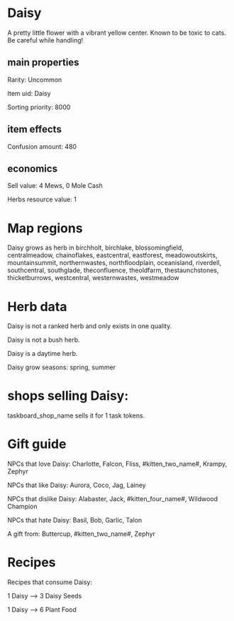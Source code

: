 # Daisy

A pretty little flower with a vibrant yellow center. Known to be toxic to cats. Be careful while handling!

## main properties

Rarity: Uncommon

Item uid: Daisy

Sorting priority: 8000

## item effects

Confusion amount: 480

## economics

Sell value: 4 Mews, 0 Mole Cash

Herbs resource value: 1

# Map regions

Daisy grows as herb in birchholt, birchlake, blossomingfield, centralmeadow, chainoflakes, eastcentral, eastforest, meadowoutskirts, mountainsummit, northernwastes, northfloodplain, oceanisland, riverdell, southcentral, southglade, theconfluence, theoldfarm, thestaunchstones, thicketburrows, westcentral, westernwastes, westmeadow

# Herb data

Daisy is not a ranked herb and only exists in one quality.

Daisy is not a bush herb.

Daisy is a daytime herb.

Daisy grow seasons: spring, summer

# shops selling Daisy:

taskboard_shop_name sells it for 1 task tokens.

# Gift guide

NPCs that love Daisy: Charlotte, Falcon, Fliss, #kitten_two_name#, Krampy, Zephyr

NPCs that like Daisy: Aurora, Coco, Jag, Lainey

NPCs that dislike Daisy: Alabaster, Jack, #kitten_four_name#, Wildwood Champion

NPCs that hate Daisy: Basil, Bob, Garlic, Talon

A gift from: Buttercup, #kitten_two_name#, Zephyr

# Recipes

Recipes that consume Daisy:

1 Daisy --> 3 Daisy Seeds

1 Daisy --> 6 Plant Food